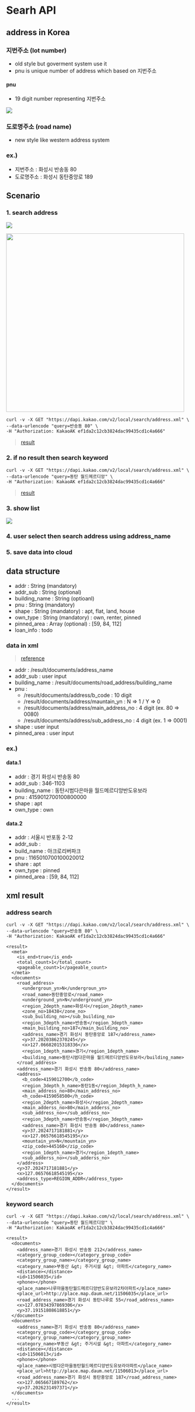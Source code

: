 # Searh API

## address in Korea

### 지번주소 (lot number)
  - old style but goverment system use it
  - pnu is unique number of address which based on 지번주소

#### pnu
  - 19 digit number representing 지번주소

![](/assets/images/pnu_detail.png)

### 도로명주소 (road name)
  - new style like western address system

### ex.)
  - 지번주소 : 화성시 반송동 80
  - 도로명주소 : 화성시 동탄중앙로 189


## Scenario

### 1. search address
![](/assets/images/weprops_input.png)

<img src="/assets/images/weprops_input.png" width="480">

```
curl -v -X GET "https://dapi.kakao.com/v2/local/search/address.xml" \
--data-urlencode "query=반송동 80" \
-H "Authorization: KakaoAK ef1da2c12cb3824dac99435cd1c4a666" 
```

  > [result](#address-search)


### 2. if no result then search keyword

```
curl -v -X GET "https://dapi.kakao.com/v2/local/search/address.xml" \
--data-urlencode "query=동탄 월드메르디앙" \
-H "Authorization: KakaoAK ef1da2c12cb3824dac99435cd1c4a666"
```

  > [result](#keyword-search)

### 3. show list

![](/assets/images/weprops_list.png)

### 4. user select then search address using address_name

### 5. save data into cloud


## data structure

  - addr : String (mandatory)
  - addr_sub : String (optional)
  - building_name : String (optioanl)
  - pnu : String (mandatory)
  - shape : String (mandatory) : apt, flat, land, house
  - own_type : String (mandatory) : own, renter, pinned
  - pinned_area : Array (optional) : [59, 84, 112]
  - loan_info : todo

### data in xml
  > [reference](#address-search)

  - addr : /result/documents/address_name
  - addr_sub : user input
  - building_name : /result/documents/road_address/building_name
  - pnu : 
    - /result/documents/address/b_code : 10 digit
    - /result/documents/address/mauntain_yn : N => 1 / Y => 0
    - /result/documents/address/main_address_no : 4 digit (ex. 80 => 0080)
    - /result/documents/address/sub_address_no : 4 digit (ex. 1 => 0001)
  - shape : user input
  - pinned_area : user input

### ex.)

#### data.1

  - addr : 경기 화성시 반송동 80
  - addr_sub : 346-1103
  - building_name : 동탄시범다은마을 월드메르디앙반도유보라
  - pnu : 4159012700100800000
  - shape : apt
  - own_type : own

#### data.2

  - addr : 서울시 반포동 2-12
  - addr_sub : 
  - build_name : 아크로리버파크
  - pnu : 1165010700100020012
  - share : apt
  - own_type : pinned
  - pinned_area : [59, 84, 112]




## xml result



### address search

```
curl -v -X GET "https://dapi.kakao.com/v2/local/search/address.xml" \
--data-urlencode "query=반송동 80" \
-H "Authorization: KakaoAK ef1da2c12cb3824dac99435cd1c4a666" 
```

```
<result>
  <meta>
    <is_end>true</is_end>
    <total_count>1</total_count>
    <pageable_count>1</pageable_count>
  </meta>
  <documents>
    <road_address>
      <undergroun_yn>N</undergroun_yn>
      <road_name>동탄중앙로</road_name>
      <underground_yn>N</underground_yn>
      <region_2depth_name>화성시</region_2depth_name>
      <zone_no>18438</zone_no>
      <sub_building_no></sub_building_no>
      <region_3depth_name>반송동</region_3depth_name>
      <main_building_no>187</main_building_no>
      <address_name>경기 화성시 동탄중앙로 187</address_name>
      <y>37.20203862370245</y>
      <x>127.06682015318336</x>
      <region_1depth_name>경기</region_1depth_name>
      <building_name>동탄시범다은마을 월드메르디앙반도유보라</building_name>
    </road_address>
    <address_name>경기 화성시 반송동 80</address_name>
    <address>
      <b_code>4159012700</b_code>
      <region_3depth_h_name>동탄1동</region_3depth_h_name>
      <main_address_no>80</main_address_no>
      <h_code>4159058500</h_code>
      <region_2depth_name>화성시</region_2depth_name>
      <main_adderss_no>80</main_adderss_no>
      <sub_address_no></sub_address_no>
      <region_3depth_name>반송동</region_3depth_name>
      <address_name>경기 화성시 반송동 80</address_name>
      <y>37.2024717181881</y>
      <x>127.06576618545195</x>
      <mountain_yn>N</mountain_yn>
      <zip_code>445160</zip_code>
      <region_1depth_name>경기</region_1depth_name>
      <sub_adderss_no></sub_adderss_no>
    </address>
    <y>37.2024717181881</y>
    <x>127.06576618545195</x>
    <address_type>REGION_ADDR</address_type>
  </documents>
</result>
```

### keyword search

```
curl -v -X GET "https://dapi.kakao.com/v2/local/search/address.xml" \
--data-urlencode "query=동탄 월드메르디앙" \
-H "Authorization: KakaoAK ef1da2c12cb3824dac99435cd1c4a666"
```

```
<result>
  <documents>
    <address_name>경기 화성시 반송동 212</address_name>
    <category_group_code></category_group_code>
    <category_group_name></category_group_name>
    <category_name>부동산 &gt; 주거시설 &gt; 아파트</category_name>
    <distance></distance>
    <id>11506035</id>
    <phone></phone>
    <place_name>나루마을동탄월드메르디앙반도유보라2차아파트</place_name>
    <place_url>http://place.map.daum.net/11506035</place_url>
    <road_address_name>경기 화성시 동탄나루로 55</road_address_name>
    <x>127.07834397869306</x>
    <y>37.19151808618851</y>
  </documents>
  <documents>
    <address_name>경기 화성시 반송동 80</address_name>
    <category_group_code></category_group_code>
    <category_group_name></category_group_name>
    <category_name>부동산 &gt; 주거시설 &gt; 아파트</category_name>
    <distance></distance>
    <id>11506013</id>
    <phone></phone>
    <place_name>시범다은마을동탄월드메르디앙반도유보라아파트</place_name>
    <place_url>http://place.map.daum.net/11506013</place_url>
    <road_address_name>경기 화성시 동탄중앙로 187</road_address_name>
    <x>127.065667189762</x>
    <y>37.2026231497371</y>
  </documents>
  ...
</result>
```